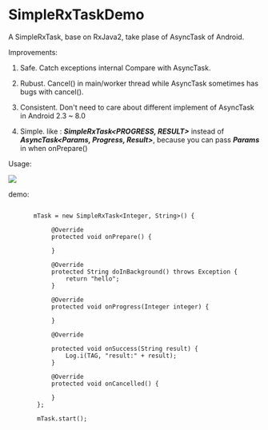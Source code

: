 # SimpleRxTaskDemo
A SimpleRxTask, base on RxJava2, take plase of AsyncTask of Android.

Improvements: 

1. Safe. Catch exceptions internal Compare with AsyncTask.

2. Rubust. Cancel() in main/worker thread while AsyncTask sometimes has bugs with cancel().

3. Consistent. Don't need to care about different implement of AsyncTask in  Android 2.3 ~ 8.0

4. Simple. like : ***SimpleRxTask<PROGRESS, RESULT>*** instead of ***AsyncTask<Params, Progress, Result>***, because you can 
pass ***Params*** in when onPrepare()


Usage:

[![](https://jitpack.io/v/oyyj42/SimpleRxTaskDemo.svg)](https://jitpack.io/#oyyj42/SimpleRxTaskDemo)

demo:

```

       mTask = new SimpleRxTask<Integer, String>() {

            @Override
            protected void onPrepare() {

            }

            @Override
            protected String doInBackground() throws Exception {
                return "hello";
            }

            @Override
            protected void onProgress(Integer integer) {
  
            }

            @Override

            protected void onSuccess(String result) {
                Log.i(TAG, "result:" + result);
            }

            @Override
            protected void onCancelled() {
   
            }
        };

        mTask.start();
```
